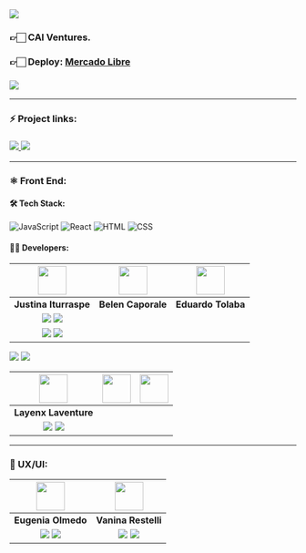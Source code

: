 <img align="center" src="https://res.cloudinary.com/dzm5lgpyv/image/upload/v1685399475/mercadolibre%20readme/Sin_t%C3%ADtulo_zky0wb.png">

<h3>👉🏻 CAI Ventures.</h3>

<h3>👉🏻 <b>Deploy: <a href="https://www.caiventuresconsultoria.com/">Mercado Libre</a></b></h3>

<h3>
  <a href="https://www.canva.com/design/DAFkoByCqps/c3dW5Wi5SGx9Dscce5jhtw/watch?utm_content=DAFkoByCqps&utm_campaign=designshare&utm_medium=link&utm_source=publishsharelink"> 
    <img src="https://img.shields.io/badge/Video Preview%20-%231A237E.svg?&style=for-the-badge&logo=Canva&logoColor=white"/>
  </a>
</h3>

<hr/>

### ⚡ Project links:

<h3>
  <a href="https://www.figma.com/file/COTCYNsQ3QImmGJ2q76LHp/CAI-Ventures--?node-id=700%3A1104&mode=dev"> 
    <img src="https://img.shields.io/badge/Figma-%23F24E1E.svg?style=for-the-badge&logo=Figma&logoColor=white"/>
  </a> 
  <a href="https://s8-08-t-java-react-mercadolibre-production.up.railway.app/swagger-ui/index.html#/"> 
    <img src="https://img.shields.io/badge/-Swagger-85EA2D?logo=swagger&logoColor=black&style=for-the-badge"/>
  </a>
</h3>

<hr/>

### ⚛️ Front End:

#### 🛠️ Tech Stack:

![JavaScript](https://img.shields.io/badge/JavaScript-F7DF1E?style=for-the-badge&logo=JavaScript&logoColor=black) 
![React](https://img.shields.io/badge/React-61DAFB?style=for-the-badge&logo=React&logoColor=white) 
![HTML](https://img.shields.io/badge/HTML5-E34F26?style=for-the-badge&logo=HTML5&logoColor=white) 
![CSS](https://img.shields.io/badge/CSS3-1572B6?style=for-the-badge&logo=CSS3&logoColor=white)

#### 🧑‍💻 Developers:

| <img src="https://avatars.githubusercontent.com/u/102929742?v=4" width=50>| <img src="https://avatars.githubusercontent.com/u/105551748?v=4" width=50>| <img src="https://avatars.githubusercontent.com/u/73416791?v=4" width=50>|
|:-:|:-:|:-:|
| **Justina Iturraspe**| **Belen Caporale**| **Eduardo Tolaba**|
| <a href="https://github.com/justinait"><img src="https://avatars.githubusercontent.com/u/81998551?v=4"/></a> <a href="https://www.linkedin.com/in/justinaiturraspe/"><img src="https://img.shields.io/badge/linkedin%20-%230077B5.svg?&style=for-the-badge&logo=linkedin&logoColor=white"/></a> | 
<a href="https://github.com/MariaBelenCaporale"><img src="https://avatars.githubusercontent.com/u/114489104?v=4"/></a> <a href="https://www.linkedin.com/in/francobuceta"><img src="https://img.shields.io/badge/linkedin%20-%230077B5.svg?&style=for-the-badge&logo=linkedin&logoColor=white"/></a> |
 <a href="https://github.com/TolabaE"><img src="https://avatars.githubusercontent.com/u/107260136?v=4"/></a> <a href="https://www.linkedin.com/in/tolaba-eduardo-esequiel/"><img src="https://img.shields.io/badge/linkedin%20-%230077B5.svg?&style=for-the-badge&logo=linkedin&logoColor=white"/></a>

| <img src="https://avatars.githubusercontent.com/u/96598305?v=4" width=50>| <img src="https://avatars.githubusercontent.com/u/93547064?v=4" width=50>| <img src="https://avatars.githubusercontent.com/u/97997981?v=4" width=50>|
|:-:|:-:|:-:|
| **Layenx Laventure**|
| <a href="https://github.com/llayenx/llayenx"><img src="https://avatars.githubusercontent.com/u/119474401?s=400&u=254c2c52237019291fc3b767374d2bbf683b431b&v=4"/></a> <a href="https://www.linkedin.com/in/layenx-laventure/"><img src="https://img.shields.io/badge/linkedin%20-%230077B5.svg?&style=for-the-badge&logo=linkedin&logoColor=white"/></a> |
<hr/>

### 🎨 UX/UI:

| <img src="https://res.cloudinary.com/dzm5lgpyv/image/upload/v1685479286/mercadolibre%20readme/Imagen_de_WhatsApp_2023-05-30_a_las_17.39.51_nvjodz.jpg" width=50>| <img src="https://res.cloudinary.com/dzm5lgpyv/image/upload/v1685458596/mercadolibre%20readme/ux-ui_bjhf7v.jpg" width=50>|
|:-:|:-:|
| **Eugenia Olmedo**| **Vanina Restelli**|
|<a href="https://www.behance.net/eugeniaolmedo"><img src="https://img.shields.io/badge/Behance-1769ff?style=for-the-badge&logo=behance&logoColor=white"/></a>  <a href="https://www.linkedin.com/in/eugeniaolmedo/"><img src="https://img.shields.io/badge/linkedin%20-%230077B5.svg?&style=for-the-badge&logo=linkedin&logoColor=white"/></a> | <a href="https://www.behance.net/vaninarestelli"><img src="https://img.shields.io/badge/Behance-1769ff?style=for-the-badge&logo=behance&logoColor=white"/></a>  <a href="https://www.linkedin.com/in/vaninarestelli/"><img src="https://img.shields.io/badge/linkedin%20-%230077B5.svg?&style=for-the-badge&logo=linkedin&logoColor=white"/></a> |
